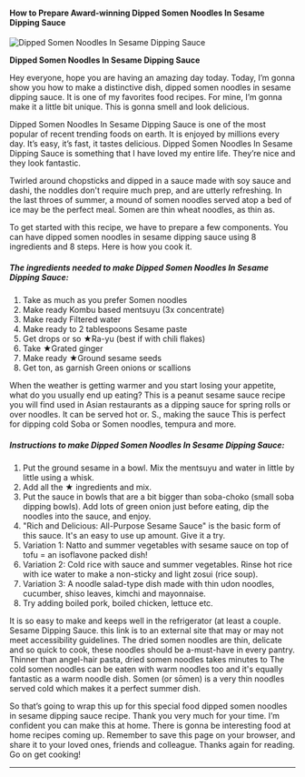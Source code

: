             

#### How to Prepare Award-winning Dipped Somen Noodles In Sesame Dipping Sauce

![Dipped Somen Noodles In Sesame Dipping Sauce](https://img-global.cpcdn.com/recipes/6423752628764672/751x532cq70/dipped-somen-noodles-in-sesame-dipping-sauce-recipe-main-photo.jpg)

**Dipped Somen Noodles In Sesame Dipping Sauce**

Hey everyone, hope you are having an amazing day today. Today, I’m gonna show you how to make a distinctive dish, dipped somen noodles in sesame dipping sauce. It is one of my favorites food recipes. For mine, I’m gonna make it a little bit unique. This is gonna smell and look delicious.

Dipped Somen Noodles In Sesame Dipping Sauce is one of the most popular of recent trending foods on earth. It is enjoyed by millions every day. It’s easy, it’s fast, it tastes delicious. Dipped Somen Noodles In Sesame Dipping Sauce is something that I have loved my entire life. They’re nice and they look fantastic.

Twirled around chopsticks and dipped in a sauce made with soy sauce and dashi, the noddles don't require much prep, and are utterly refreshing. In the last throes of summer, a mound of somen noodles served atop a bed of ice may be the perfect meal. Somen are thin wheat noodles, as thin as.

To get started with this recipe, we have to prepare a few components. You can have dipped somen noodles in sesame dipping sauce using 8 ingredients and 8 steps. Here is how you cook it.

##### The ingredients needed to make Dipped Somen Noodles In Sesame Dipping Sauce:

1.  Take as much as you prefer Somen noodles
2.  Make ready Kombu based mentsuyu (3x concentrate)
3.  Make ready Filtered water
4.  Make ready to 2 tablespoons Sesame paste
5.  Get drops or so ★Ra-yu (best if with chili flakes)
6.  Take ★Grated ginger
7.  Make ready ★Ground sesame seeds
8.  Get ton, as garnish Green onions or scallions

When the weather is getting warmer and you start losing your appetite, what do you usually end up eating? This is a peanut sesame sauce recipe you will find used in Asian restaurants as a dipping sauce for spring rolls or over noodles. It can be served hot or. S., making the sauce This is perfect for dipping cold Soba or Somen noodles, tempura and more.

##### Instructions to make Dipped Somen Noodles In Sesame Dipping Sauce:

1.  Put the ground sesame in a bowl. Mix the mentsuyu and water in little by little using a whisk.
2.  Add all the ★ ingredients and mix.
3.  Put the sauce in bowls that are a bit bigger than soba-choko (small soba dipping bowls). Add lots of green onion just before eating, dip the noodles into the sauce, and enjoy.
4.  "Rich and Delicious: All-Purpose Sesame Sauce" is the basic form of this sauce. It's an easy to use up amount. Give it a try.
5.  Variation 1: Natto and summer vegetables with sesame sauce on top of tofu = an isoflavone packed dish!
6.  Variation 2: Cold rice with sauce and summer vegetables. Rinse hot rice with ice water to make a non-sticky and light zosui (rice soup).
7.  Variation 3: A noodle salad-type dish made with thin udon noodles, cucumber, shiso leaves, kimchi and mayonnaise.
8.  Try adding boiled pork, boiled chicken, lettuce etc.

It is so easy to make and keeps well in the refrigerator (at least a couple. Sesame Dipping Sauce. this link is to an external site that may or may not meet accessibility guidelines. The dried somen noodles are thin, delicate and so quick to cook, these noodles should be a-must-have in every pantry. Thinner than angel-hair pasta, dried somen noodles takes minutes to The cold somen noodles can be eaten with warm noodles too and it's equally fantastic as a warm noodle dish. Somen (or sōmen) is a very thin noodles served cold which makes it a perfect summer dish.

So that’s going to wrap this up for this special food dipped somen noodles in sesame dipping sauce recipe. Thank you very much for your time. I’m confident you can make this at home. There is gonna be interesting food at home recipes coming up. Remember to save this page on your browser, and share it to your loved ones, friends and colleague. Thanks again for reading. Go on get cooking!

* * *